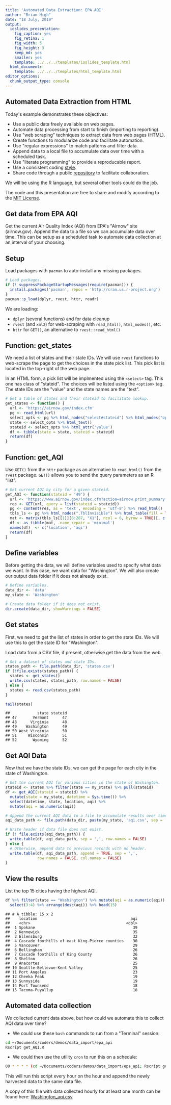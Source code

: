 ```yaml
---
title: 'Automated Data Extraction: EPA AQI'
author: "Brian High"
date: "18 July, 2019"
output:
  ioslides_presentation:
    fig_caption: yes
    fig_retina: 1
    fig_width: 5
    fig_height: 3
    keep_md: yes
    smaller: yes
    template: ../../../templates/ioslides_template.html
  html_document:
    template: ../../../templates/html_template.html
editor_options: 
  chunk_output_type: console
---
```








## Automated Data Extraction from HTML

Today's example demonstrates these objectives:

* Use a public data freely available on web pages.
* Automate data processing from start to finish (importing to reporting).
* Use "web scraping" techniques to extract data from web pages (HTML).
* Create functions to modularize code and facilitate automation.
* Use "regular expressions" to match patterns and filter data.
* Append data to a local file to accumulate data over time with a scheduled task.
* Use "literate programming" to provide a reproducable report.
* Use a consistent coding [style](https://google.github.io/styleguide/Rguide.xml).
* Share code through a public [repository](https://github.com/deohs/coders) to 
  facilitate collaboration.

We will be using the R language, but several other tools could do the job.

The code and this presentation are free to share and modify according to the 
[MIT License](https://github.com/deohs/coders/blob/master/LICENSE).

## Get data from EPA AQI

Get the current Air Quality Index (AQI) from EPA's "Airnow" site (airnow.gov). 
Append the data to a file so we can accumulate data over time. This can be setup 
as a scheduled task to automate data collection at an interval of your choosing.

## Setup

Load packages with `pacman` to auto-install any missing packages.


```r
# Load packages.
if (! suppressPackageStartupMessages(require(pacman))) {
  install.packages('pacman', repos = 'http://cran.us.r-project.org')
}
pacman::p_load(dplyr, rvest, httr, readr)
```

We are loading:

* `dplyr` (several functions) and for data cleanup
* `rvest` (and `xml2`) for web-scraping with `read_html()`, `html_nodes()`, etc.
* `httr` for `GET()`, an alternative to `rvest::read_html()`

## Function: get_states

We need a list of states and their state IDs. We will use `rvest` functions to 
web-scrape the page to get the choices in the state pick list. This pick list 
is located in the top-right of the web page. 

In an HTML form, a pick list will be implmented using the `<select>` tag. 
This one has  class of "stateid". The choices will be listed using the `<option>` 
tag. The state IDs are the "value" and the state names are the "text".


```r
# Get a table of states and their stateid to facilitate lookup.
get_states <- function() {
  url <- 'https://airnow.gov/index.cfm'
  pg <- read_html(url)
  select_opts <- pg %>% html_nodes("select#stateid") %>% html_nodes("option")
  state <- select_opts %>% html_text()
  stateid <- select_opts %>% html_attr('value')
  df <- tibble(state = state, stateid = stateid)
  return(df)
}
```

## Function: get_AQI

Use `GET()` from the `httr` package as an alternative to `read_html()` from the
`rvest` package. `GET()` allows you to send the query parameters as an R "list".


```r
# Get current AQI by city for a given stateid.
get_AQI <- function(stateid = '49') {
  url <- 'https://www.airnow.gov/index.cfm?action=airnow.print_summary'
  res <- GET(url, query = list(stateid = stateid))
  pg <- content(res, as = 'text', encoding = 'utf-8') %>% read_html()
  tbls_ls <- pg %>% html_nodes(".TblInvisible") %>% html_table(fill = TRUE)
  mat <- matrix(tbls_ls[[1]][6:287, "X1"], ncol = 6, byrow = TRUE)[, c(1, 6)]
  df <- as_tibble(mat, .name_repair = 'minimal')
  names(df)  <- c('location', 'aqi')
  return(df)
}
```

## Define variables

Before getting the data, we will define variables used to specify what data we
want. In this case, we want data for "Washington". We will also create our 
output data folder if it does not already exist.


```r
# Define variables.
data_dir <- 'data'
my_state <- 'Washington'

# Create data folder if it does not exist.
dir.create(data_dir, showWarnings = FALSE)
```

## Get states

First, we need to get the list of states in order to get the state IDs. We will
use this to get the state ID for "Washington".

Load data from a CSV file, if present, otherwise get the data from the web.


```r
# Get a dataset of states and state IDs.
states_path <- file.path(data_dir, 'states.csv')
if (!file.exists(states_path)) {
  states <- get_states()
  write.csv(states, states_path, row.names = FALSE)
} else {
  states <- read.csv(states_path)
}

tail(states)
```

```
##            state stateid
## 47       Vermont      47
## 48      Virginia      48
## 49    Washington      49
## 50 West Virginia      50
## 51     Wisconsin      51
## 52       Wyoming      52
```

## Get AQI Data

Now that we have the state IDs, we can get the page for each city in the state
of Washington.


```r
# Get the current AQI for various cities in the state of Washington.
stateid <- states %>% filter(state == my_state) %>% pull(stateid)
df <- get_AQI(stateid = stateid) %>% 
  mutate(state = my_state, datetime = Sys.time()) %>% 
  select(datetime, state, location, aqi) %>% 
  mutate(aqi = as.numeric(aqi))

# Append the current AQI data to a file to accumulate results over time.
aqi_data_path <- file.path(data_dir, paste(my_state, 'aqi.csv', sep = '_'))

# Write header if data file does not exist.
if (! file.exists(aqi_data_path)) {
  write.table(df, aqi_data_path, sep = ',', row.names = FALSE)
} else {
  # Otherwise, append data to previous records with no header.
  write.table(df, aqi_data_path, append = TRUE, sep = ',', 
              row.names = FALSE, col.names = FALSE)
}
```

## View the results

List the top 15 cities having the highest AQI.


```r
df %>% filter(state == "Washington") %>% mutate(aqi = as.numeric(aqi)) %>% 
  select(3:4) %>% arrange(desc(aqi)) %>% head(15)
```

```
## # A tibble: 15 x 2
##    location                                         aqi
##    <chr>                                          <dbl>
##  1 Spokane                                           39
##  2 Kennewick                                         35
##  3 Ellensburg                                        32
##  4 Cascade foothills of east King-Pierce counties    30
##  5 Vancouver                                         29
##  6 Bellingham                                        26
##  7 Cascade foothills of King County                  26
##  8 Shelton                                           26
##  9 Anacortes                                         25
## 10 Seattle-Bellevue-Kent Valley                      25
## 11 Port Angeles                                      23
## 12 Cheeka Peak                                       19
## 13 Sunnyside                                         19
## 14 Port Townsend                                     18
## 15 Tacoma-Puyallup                                   18
```

## Automated data collection

We collected current data above, but how could we automate this to collect AQI 
data over time?

* We could use these `bash` commands to run from a "Terminal" session:


```bash
cd ~/Documents/coders/demos/data_import/epa_api
Rscript get_AQI.R
```

* We could then use the utility `cron` to run this on a schedule:


```bash
00 * * * * (cd ~/Documents/coders/demos/data_import/epa_api; Rscript get_AQI.R)
```

This will run this script every hour on the hour and append the newly 
harvested data to the same data file.

A copy of this file with data collected hourly for at least one month can be 
found here: [Washington_aqi.csv](data/Washington_aqi.csv)

